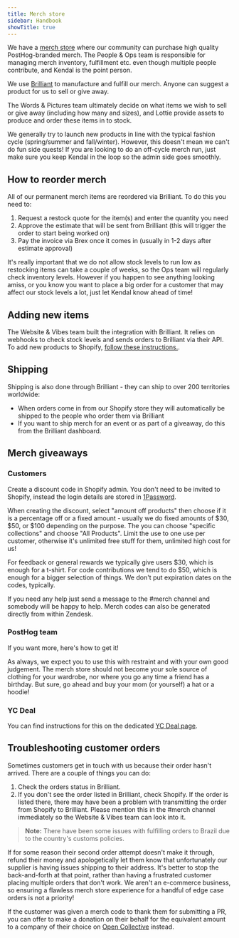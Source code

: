 ```yaml
---
title: Merch store
sidebar: Handbook
showTitle: true
---
```


We have a [merch store](/merch) where our community can purchase high quality PostHog-branded merch. The People & Ops team is responsible for managing merch inventory, fulfillment etc. even though multiple people contribute, and Kendal is the point person.

We use [Brilliant](https://www.brilliantmade.com/) to manufacture and fulfill our merch. Anyone can suggest a product for us to sell or give away. 

The Words & Pictures team ultimately decide on what items we wish to sell or give away (including how many and sizes), and Lottie provide assets to produce and order these items in to stock.

We generally try to launch new products in line with the typical fashion cycle (spring/summer and fall/winter). However, this doesn't mean we can't do fun side quests! If you are looking to do an off-cycle merch run, just make sure you keep Kendal in the loop so the admin side goes smoothly.

## How to reorder merch

All of our permanent merch items are reordered via Brilliant. To do this you need to:

1. Request a restock quote for the item(s) and enter the quantity you need
2. Approve the estimate that will be sent from Brilliant (this will trigger the order to start being worked on)
3. Pay the invoice via Brex once it comes in (usually in 1-2 days after estimate approval)

It's really important that we do not allow stock levels to run low as restocking items can take a couple of weeks, so the Ops team will regularly check inventory levels. However if you happen to see anything looking amiss, or you know you want to place a big order for a customer that may affect our stock levels a lot, just let Kendal know ahead of time!

## Adding new items

The Website & Vibes team built the integration with Brilliant. It relies on webhooks to check stock levels and sends orders to Brilliant via their API. To add new products to Shopify, [follow these instructions.](/handbook/engineering/posthog-com/merch-store).

## Shipping

Shipping is also done through Brilliant - they can ship to over 200 territories worldwide:

* When orders come in from our Shopify store they will automatically be shipped to the people who order them via Brilliant
* If you want to ship merch for an event or as part of a giveaway, do this from the Brilliant dashboard.

## Merch giveaways

### Customers

Create a discount code in <PrivateLink url="https://admin.shopify.com/store/posthog/discounts">Shopify admin</PrivateLink>. You don't need to be invited to Shopify, instead the login details are stored in [1Password](https://start.1password.com/signin?l=en).

When creating the discount, select "amount off products" then choose if it is a percentage off or a fixed amount - usually we do fixed amounts of $30, $50, or $100 depending on the purpose. The you can choose "specific collections" and choose "All Products". Limit the use to one use per customer, otherwise it's unlimited free stuff for them, unlimited high cost for us! 

For feedback or general rewards we typically give users $30, which is enough for a t-shirt. For code contributions we tend to do $50, which is enough for a bigger selection of things. We don't put expiration dates on the codes, typically.

If you need any help just send a message to the <PrivateLink url="https://posthog.slack.com/archives/C04DWKH7DM3">#merch</PrivateLink> channel and somebody will be happy to help. Merch codes can also be generated directly from within Zendesk.

### PostHog team

If you want more, <PrivateLink url="https://github.com/PostHog/runbooks/blob/main/docs/merch.md"> here's how to get it! </PrivateLink> 

As always, we expect you to use this with restraint and with your own good judgement. The merch store should not become your sole source of clothing for your wardrobe, nor where you go any time a friend has a birthday. But sure, go ahead and buy your mom (or yourself) a hat or a hoodie!

### YC Deal

You can find instructions for this on the dedicated [YC Deal page](/handbook/growth/sales/yc-onboarding).

## Troubleshooting customer orders

Sometimes customers get in touch with us because their order hasn't arrived. There are a couple of things you can do:

1. Check the <PrivateLink url="https://app.brilliantmade.com/store/3002/history">orders status</PrivateLink> in Brilliant.
1. If you don't see the order listed in Brilliant, check <PrivateLink url="https://admin.shopify.com/store/posthog/orders">Shopify</PrivateLink>. If the order is listed there, there may have been a problem with transmitting the order from Shopify to Brilliant. Please mention this in the #merch channel immediately so the Website & Vibes team can look into it.

> **Note:** There have been some issues with fulfilling orders to Brazil due to the country's customs policies.

If for some reason their second order attempt doesn't make it through, refund their money and apologetically let them know that unfortunately our supplier is having issues shipping to their address. It's better to stop the back-and-forth at that point, rather than having a frustrated customer placing multiple orders that don't work. We aren't an e-commerce business, so ensuring a flawless merch store experience for a handful of edge case orders is not a priority!

If the customer was given a merch code to thank them for submitting a PR, you can offer to make a donation on their behalf for the equivalent amount to a company of their choice on [Open Collective](https://opencollective.com/search?q=&type=COLLECTIVE) instead. 
